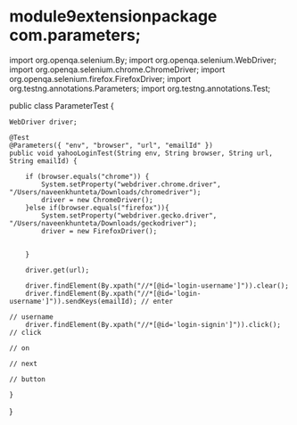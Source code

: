 # module9extensionpackage com.parameters;

import org.openqa.selenium.By;
import org.openqa.selenium.WebDriver;
import org.openqa.selenium.chrome.ChromeDriver;
import org.openqa.selenium.firefox.FirefoxDriver;
import org.testng.annotations.Parameters;
import org.testng.annotations.Test;

public class ParameterTest {

	WebDriver driver;

	@Test
	@Parameters({ "env", "browser", "url", "emailId" })
	public void yahooLoginTest(String env, String browser, String url, String emailId) {
		
		if (browser.equals("chrome")) {
			System.setProperty("webdriver.chrome.driver", "/Users/naveenkhunteta/Downloads/chromedriver");
			driver = new ChromeDriver();
		}else if(browser.equals("firefox")){
			System.setProperty("webdriver.gecko.driver", "/Users/naveenkhunteta/Downloads/geckodriver");
			driver = new FirefoxDriver();


		}
		
		driver.get(url);

		driver.findElement(By.xpath("//*[@id='login-username']")).clear();
		driver.findElement(By.xpath("//*[@id='login-username']")).sendKeys(emailId); // enter
																						// username
		driver.findElement(By.xpath("//*[@id='login-signin']")).click(); // click
																			// on
																			// next
																			// button

	}

}
